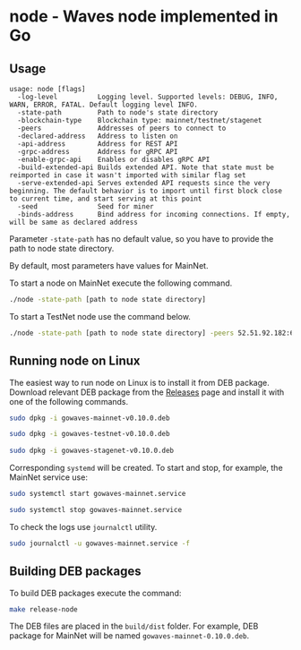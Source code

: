 # node - Waves node implemented in Go

## Usage

```
usage: node [flags]
  -log-level          Logging level. Supported levels: DEBUG, INFO, WARN, ERROR, FATAL. Default logging level INFO.
  -state-path         Path to node's state directory
  -blockchain-type    Blockchain type: mainnet/testnet/stagenet
  -peers              Addresses of peers to connect to
  -declared-address   Address to listen on
  -api-address        Address for REST API
  -grpc-address       Address for gRPC API
  -enable-grpc-api    Enables or disables gRPC API
  -build-extended-api Builds extended API. Note that state must be reimported in case it wasn't imported with similar flag set
  -serve-extended-api Serves extended API requests since the very beginning. The default behavior is to import until first block close to current time, and start serving at this point
  -seed               Seed for miner
  -binds-address      Bind address for incoming connections. If empty, will be same as declared address
```
Parameter `-state-path` has no default value, so you have to provide the path to node state directory.

By default, most parameters have values for MainNet. 

To start a node on MainNet execute the following command.

```bash
./node -state-path [path to node state directory]
``` 

To start a TestNet node use the command below.

```bash
./node -state-path [path to node state directory] -peers 52.51.92.182:6863,52.231.205.53:6863,52.30.47.67:6863,52.28.66.217:6863 -blockchain-type testnet
``` 

## Running node on Linux

The easiest way to run node on Linux is to install it from DEB package. 
Download relevant DEB package from the [Releases](https://github.com/wavesplatform/gowaves/releases) page and install it with one of the following commands.

```bash
sudo dpkg -i gowaves-mainnet-v0.10.0.deb

sudo dpkg -i gowaves-testnet-v0.10.0.deb
 
sudo dpkg -i gowaves-stagenet-v0.10.0.deb
```

Corresponding `systemd` will be created. 
To start and stop, for example, the MainNet service use:

```bash
sudo systemctl start gowaves-mainnet.service

sudo systemctl stop gowaves-mainnet.service
```

To check the logs use `journalctl` utility.

```bash
sudo journalctl -u gowaves-mainnet.service -f
```

## Building DEB packages

To build DEB packages execute the command:

```bash
make release-node
```

The DEB files are placed in the `build/dist` folder.
For example, DEB package for MainNet will be named `gowaves-mainnet-0.10.0.deb`.

<!-- Auto-update: 2025-10-17T12:41:32.792250 -->
